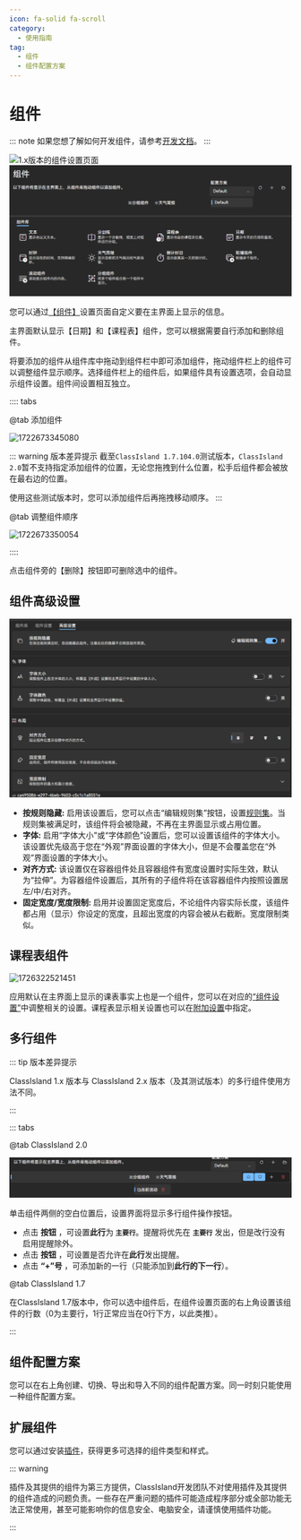 ```yaml
---
icon: fa-solid fa-scroll
category:
  - 使用指南
tag:
  - 组件
  - 组件配置方案
---
```

# 组件

::: note
如果您想了解如何开发组件，请参考[开发文档](../dev/components.md)。
:::

![1.x版本的组件设置页面](image/basic/1722672907457.png)
![2.x版本的组件设置页面](image/component/2.0组件界面.png)

您可以通过[【组件】](classisland://app/settings/components)设置页面自定义要在主界面上显示的信息。

主界面默认显示【日期】和【课程表】组件，您可以根据需要自行添加和删除组件。

将要添加的组件从组件库中拖动到组件栏中即可添加组件，拖动组件栏上的组件可以调整组件显示顺序。选择组件栏上的组件后，如果组件具有设置选项，会自动显示组件设置。组件间设置相互独立。

:::: tabs

@tab 添加组件

![1722673345080](image/basic/1722673345080.png)

::: warning 版本差异提示
截至`ClassIsland 1.7.104.0`测试版本，`ClassIsland 2.0`暂不支持指定添加组件的位置，无论您拖拽到什么位置，松手后组件都会被放在最右边的位置。

使用这些测试版本时，您可以添加组件后再拖拽移动顺序。
:::


@tab 调整组件顺序

![1722673350054](image/basic/1722673350054.png)

::::


点击组件旁的【删除】按钮即可删除选中的组件。

## 组件高级设置

![alt text](image/component/2.0组件高级设置.png)

- **按规则隐藏:** 启用该设置后，您可以点击“编辑规则集”按钮，设置[规则集](automation.md#规则集)。当规则集被满足时，该组件将会被隐藏，不再在主界面显示或占用位置。
- **字体:** 启用“字体大小”或“字体颜色”设置后，您可以设置该组件的字体大小。该设置优先级高于您在“外观”界面设置的字体大小，但是不会覆盖您在“外观”界面设置的字体大小。
- **对齐方式:** 该设置仅在容器组件处且容器组件有宽度设置时实际生效，默认为“拉伸”。为容器组件设置后，其所有的子组件将在该容器组件内按照设置居左/中/右对齐。
- **固定宽度/宽度限制:** 启用并设置固定宽度后，不论组件内容实际长度，该组件都占用（显示）你设定的宽度，且超出宽度的内容会被从右截断。宽度限制类似。

## 课程表组件

![1726322521451](image/basic/1726322521451.png)

应用默认在主界面上显示的课表事实上也是一个组件，您可以在对应的[“组件设置”](classisland://app/settings/components)中调整相关的设置。课程表显示相关设置也可以在[附加设置](./advanced.md#附加设置)中指定。

## 多行组件

::: tip 版本差异提示

ClassIsland 1.x 版本与 ClassIsland 2.x 版本（及其测试版本）的多行组件使用方法不同。

:::

::: tabs

@tab ClassIsland 2.0

![alt text](image/component/2.0多行组件.png)

单击组件两侧的空白位置后，设置界面将显示多行组件操作按钮。

- 点击 **<i class="fa-solid fa-house"></i>按钮** ，可设置**此行**为 **`主要行`**。提醒将优先在 **`主要行`** 发出，但是改行没有启用提醒除外。
- 点击 **<i class="fa-solid fa-bell"></i>按钮** ，可设置是否允许在**此行**发出提醒。
- 点击 **“+”号** ，可添加新的一行（只能添加到**此行的下一行**）。

@tab ClassIsland 1.7

在ClassIsland 1.7版本中，你可以选中组件后，在组件设置页面的右上角设置该组件的行数（0为主要行，1行正常应当在0行下方，以此类推）。

:::

## 组件配置方案

您可以在右上角创建、切换、导出和导入不同的组件配置方案。同一时刻只能使用一种组件配置方案。

## 扩展组件

您可以通过安装[插件](classisland://app/settings/classisland.plugins)，获得更多可选择的组件类型和样式。

::: warning

插件及其提供的组件为第三方提供，ClassIsland开发团队不对使用插件及其提供的组件造成的问题负责。一些存在严重问题的插件可能造成程序部分或全部功能无法正常使用，甚至可能影响你的信息安全、电脑安全，请谨慎使用插件功能。

:::